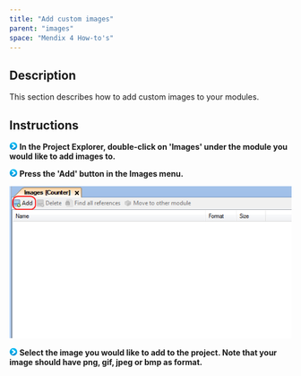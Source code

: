 ```yaml
---
title: "Add custom images"
parent: "images"
space: "Mendix 4 How-to's"
---
```

## Description

This section describes how to add custom images to your modules.

## Instructions

![](attachments/819203/917932.png) **In the Project Explorer, double-click on 'Images' under the module you would like to add images to.**

![](attachments/819203/917932.png) **Press the 'Add' button in the Images menu.**

![](attachments/2621542/2752581.png)

![](attachments/819203/917932.png) **Select the image you would like to add to the project. Note that your image should have png, gif, jpeg or bmp as format.**
